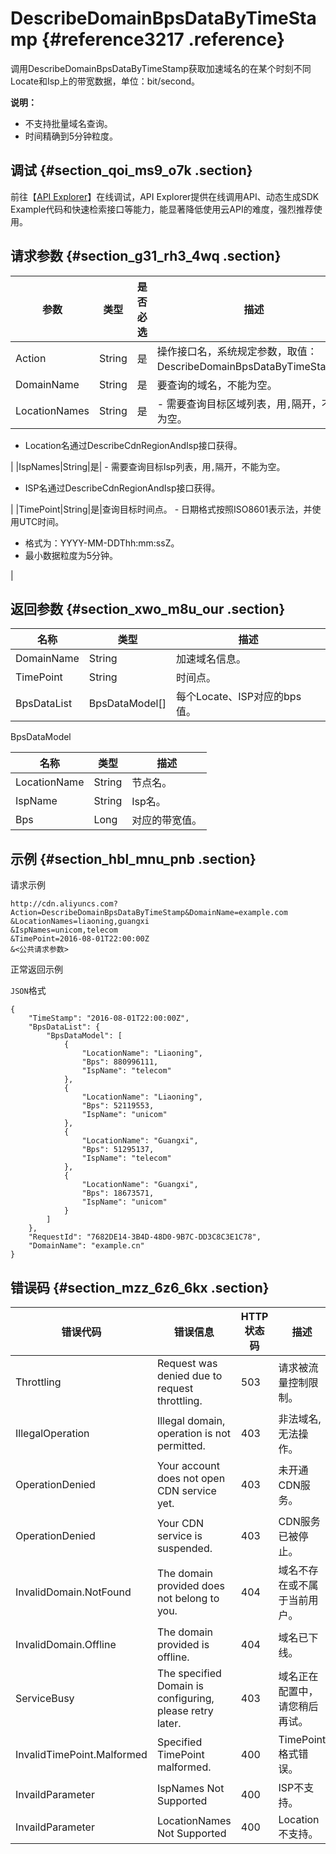# DescribeDomainBpsDataByTimeStamp {#reference3217 .reference}

调用DescribeDomainBpsDataByTimeStamp获取加速域名的在某个时刻不同Locate和Isp上的带宽数据，单位：bit/second。

**说明：** 

-   不支持批量域名查询。
-   时间精确到5分钟粒度。

## 调试 {#section_qoi_ms9_o7k .section}

前往【[API Explorer](https://api.aliyun.com/#/?product=Cdn&api=DescribeDomainBpsDataByTimeStamp)】在线调试，API Explorer提供在线调用API、动态生成SDK Example代码和快速检索接口等能力，能显著降低使用云API的难度，强烈推荐使用。

## 请求参数 {#section_g31_rh3_4wq .section}

|参数|类型|是否必选|描述|
|--|--|----|--|
|Action|String|是|操作接口名，系统规定参数，取值：DescribeDomainBpsDataByTimeStamp。|
|DomainName|String|是|要查询的域名，不能为空。|
|LocationNames|String|是| -   需要查询目标区域列表，用`,`隔开，不能为空。
-   Location名通过DescribeCdnRegionAndIsp接口获得。

 |
|IspNames|String|是| -   需要查询目标Isp列表，用`,`隔开，不能为空。
-   ISP名通过DescribeCdnRegionAndIsp接口获得。

 |
|TimePoint|String|是|查询目标时间点。 -   日期格式按照ISO8601表示法，并使用UTC时间。
-   格式为：YYYY-MM-DDThh:mm:ssZ。
-   最小数据粒度为5分钟。

 |

## 返回参数 {#section_xwo_m8u_our .section}

|名称|类型|描述|
|--|--|--|
|DomainName|String|加速域名信息。|
|TimePoint|String|时间点。|
|BpsDataList|BpsDataModel\[\]|每个Locate、ISP对应的bps值。|

BpsDataModel

|名称|类型|描述|
|--|--|--|
|LocationName|String|节点名。|
|IspName|String|Isp名。|
|Bps|Long|对应的带宽值。|

## 示例 {#section_hbl_mnu_pnb .section}

请求示例

``` {#codeblock_y5r_sju_vv3}
http://cdn.aliyuncs.com?Action=DescribeDomainBpsDataByTimeStamp&DomainName=example.com
&LocationNames=liaoning,guangxi
&IspNames=unicom,telecom
&TimePoint=2016-08-01T22:00:00Z
&<公共请求参数>
```

正常返回示例

`JSON`格式

``` {#codeblock_0nk_j1i_b66 .language-json}
{
    "TimeStamp": "2016-08-01T22:00:00Z", 
    "BpsDataList": {
        "BpsDataModel": [
            {
                "LocationName": "Liaoning", 
                "Bps": 880996111, 
                "IspName": "telecom"
            }, 
            {
                "LocationName": "Liaoning", 
                "Bps": 52119553, 
                "IspName": "unicom"
            }, 
            {
                "LocationName": "Guangxi", 
                "Bps": 51295137, 
                "IspName": "telecom"
            }, 
            {
                "LocationName": "Guangxi", 
                "Bps": 18673571, 
                "IspName": "unicom"
            }
        ]
    }, 
    "RequestId": "7682DE14-3B4D-48D0-9B7C-DD3C8C3E1C78", 
    "DomainName": "example.cn"
}
```

## 错误码 {#section_mzz_6z6_6kx .section}

|错误代码|错误信息|HTTP 状态码|描述|
|----|----|--------|--|
|Throttling|Request was denied due to request throttling.|503|请求被流量控制限制。|
|IllegalOperation|Illegal domain, operation is not permitted.|403|非法域名, 无法操作。|
|OperationDenied|Your account does not open CDN service yet.|403|未开通CDN服务。|
|OperationDenied|Your CDN service is suspended.|403|CDN服务已被停止。|
|InvalidDomain.NotFound|The domain provided does not belong to you.|404|域名不存在或不属于当前用户。|
|InvalidDomain.Offline|The domain provided is offline.|404|域名已下线。|
|ServiceBusy|The specified Domain is configuring, please retry later.|403|域名正在配置中，请您稍后再试。|
|InvalidTimePoint.Malformed|Specified TimePoint malformed.|400|TimePoint格式错误。|
|InvaildParameter|IspNames Not Supported|400|ISP不支持。|
|InvaildParameter|LocationNames Not Supported|400|Location不支持。|

